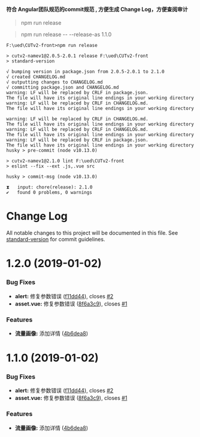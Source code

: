 #### 符合 Angular团队规范的commit规范 , 方便生成 Change Log，方便查阅审计
> npm run release  

> npm run release -- --release-as 1.1.0


```
F:\ued\CUTv2-front>npm run release

> cutv2-namev1@2.0.5-2.0.1 release F:\ued\CUTv2-front
> standard-version

√ bumping version in package.json from 2.0.5-2.0.1 to 2.1.0
√ created CHANGELOG.md
√ outputting changes to CHANGELOG.md
√ committing package.json and CHANGELOG.md
warning: LF will be replaced by CRLF in package.json.
The file will have its original line endings in your working directory
warning: LF will be replaced by CRLF in CHANGELOG.md.
The file will have its original line endings in your working directory

warning: LF will be replaced by CRLF in CHANGELOG.md.
The file will have its original line endings in your working directory
warning: LF will be replaced by CRLF in CHANGELOG.md.
The file will have its original line endings in your working directory
warning: LF will be replaced by CRLF in package.json.
The file will have its original line endings in your working directory
husky > pre-commit (node v10.13.0)

> cutv2-namev1@2.1.0 lint F:\ued\CUTv2-front
> eslint --fix --ext .js,.vue src

husky > commit-msg (node v10.13.0)

⧗   input: chore(release): 2.1.0
✔   found 0 problems, 0 warnings
```


# Change Log

All notable changes to this project will be documented in this file. See [standard-version](https://github.com/conventional-changelog/standard-version) for commit guidelines.

<a name="1.2.0"></a>
# 1.2.0 (2019-01-02)


### Bug Fixes

* **alert:** 修复参数错误 ([f11dd44](http://192.168.34.150/yangfan.liu/test/commits/f11dd44)), closes [#2](http://192.168.34.150/yangfan.liu/test/issues/2)
* **asset.vue:** 修复参数错误 ([8f6a3c9](http://192.168.34.150/yangfan.liu/test/commits/8f6a3c9)), closes [#1](http://192.168.34.150/yangfan.liu/test/issues/1)


### Features

* **流量画像:** 添加详情 ([4b6dea8](http://192.168.34.150/yangfan.liu/test/commits/4b6dea8))



<a name="1.1.0"></a>
# 1.1.0 (2019-01-02)


### Bug Fixes

* **alert:** 修复参数错误 ([f11dd44](http://192.168.34.150/yangfan.liu/test/commits/f11dd44)), closes [#2](http://192.168.34.150/yangfan.liu/test/issues/2)
* **asset.vue:** 修复参数错误 ([8f6a3c9](http://192.168.34.150/yangfan.liu/test/commits/8f6a3c9)), closes [#1](http://192.168.34.150/yangfan.liu/test/issues/1)


### Features

* **流量画像:** 添加详情 ([4b6dea8](http://192.168.34.150/yangfan.liu/test/commits/4b6dea8))